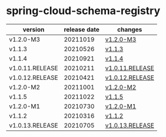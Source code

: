 # spring-cloud-schema-registry	


|version|release date|changes|
|---|---|---|
|v1.2.0-M3|20211019|[v1.2.0-M3](./v1.2.0-M3-20211019.md)|
|v1.1.3|20210526|[v1.1.3](./v1.1.3-20210526.md)|
|v1.1.4|20210921|[v1.1.4](./v1.1.4-20210921.md)|
|v1.0.11.RELEASE|20210211|[v1.0.11.RELEASE](./v1.0.11.RELEASE-20210211.md)|
|v1.0.12.RELEASE|20210421|[v1.0.12.RELEASE](./v1.0.12.RELEASE-20210421.md)|
|v1.2.0-M2|20211001|[v1.2.0-M2](./v1.2.0-M2-20211001.md)|
|v1.1.5|20211022|[v1.1.5](./v1.1.5-20211022.md)|
|v1.2.0-M1|20210730|[v1.2.0-M1](./v1.2.0-M1-20210730.md)|
|v1.1.2|20210316|[v1.1.2](./v1.1.2-20210316.md)|
|v1.0.13.RELEASE|20210705|[v1.0.13.RELEASE](./v1.0.13.RELEASE-20210705.md)|
